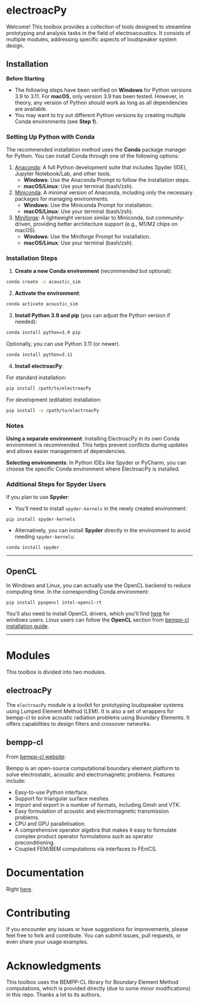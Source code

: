 # electroacPy

Welcome! This toolbox provides a collection of tools designed to streamline prototyping and analysis tasks in the field of electroacoustics. It consists of multiple modules, addressing specific aspects of loudspeaker system design.

## Installation
**Before Starting**
- The following steps have been verified on **Windows** for Python versions 3.9 to 3.11. For **macOS**, only version 3.9 has been tested. However, in theory, any version of Python should work as long as all dependencies are available.
- You may want to try out different Python versions by creating multiple Conda environments (see **Step 1**).

### Setting Up Python with Conda
The recommended installation method uses the **Conda** package manager for Python. You can install Conda through one of the following options:
1. [Anaconda](https://www.anaconda.com/download/): A full Python development suite that includes Spyder (IDE), Jupyter Notebook/Lab, and other tools.
    - **Windows**: Use the Anaconda Prompt to follow the installation steps.
    - **macOS/Linux**: Use your terminal (bash/zsh).
2. [Miniconda](https://docs.anaconda.com/free/miniconda/miniconda-install/): A minimal version of Anaconda, including only the necessary packages for managing environments.
    - **Windows**: Use the Miniconda Prompt for installation.
    - **macOS/Linux**: Use your terminal (bash/zsh).
3. [Miniforge](https://conda-forge.org/miniforge/): A lightweight version similar to Miniconda, but community-driven, providing better architecture support (e.g., M1/M2 chips on macOS).
    - **Windows**: Use the Miniforge Prompt for installation.
    - **macOS/Linux**: Use your terminal (bash/zsh).

### Installation Steps
1. **Create a new Conda environment** (recommended but optional):
```bash
conda create -n acoustic_sim
```

2. **Activate the environment**:
```bash
conda activate acoustic_sim
```

3. **Install Python 3.9 and pip** (you can adjust the Python version if needed):
```bash
conda install python=3.9 pip
```
Optionally, you can use Python 3.11 (or newer).
```bash
conda install python=3.11
```
4. **Install electroacPy**:

For standard installation:
```bash
pip install /path/to/electroacPy
```
For development (editable) installation:
```bash
pip install -e /path/to/electroacPy
```

### Notes
**Using a separate environment**:  Installing ElectroacPy in its own Conda environment is recommended. This helps prevent conflicts during updates and allows easier management of dependencies.

**Selecting environments**: In Python IDEs like Spyder or PyCharm, you can choose the specific Conda environment where ElectroacPy is installed.


### Additional Steps for Spyder Users
If you plan to use **Spyder**:
- You'll need to install `spyder-kernels` in the newly created environment:
```shell
pip install spyder-kernels
```
- Alternatively, you can install **Spyder** directly in the environment to avoid needing `spyder-kernels`:
```shell
conda install spyder
```

---

## OpenCL
In Windows and Linux, you can actually use the OpenCL backend to reduce computing time. In the corresponding Conda environment:
```shell
pip install pyopencl intel-opencl-rt
```
You'll also need to install OpenCL drivers, which you'll find [here](https://www.intel.com/content/www/us/en/developer/articles/technical/intel-cpu-runtime-for-opencl-applications-with-sycl-support.html) for windows users. Linux users can follow the **OpenCL** section from [bempp-cl installation guide](https://bempp.com/installation.html).

---

# Modules
This toolbox is divided into two modules.

## electroacPy

The `electroacPy` module is a toolkit for prototyping loudspeaker systems using Lumped Element Method (LEM). It is also a set of wrappers for bempp-cl to solve acoustic radiation problems using Boundary Elements. It offers capabilities to design filters and crossover networks.

## bempp-cl
From [bempp-cl website](https://bempp.com):

Bempp is an open-source computational boundary element platform to solve electrostatic, acoustic and electromagnetic problems. Features include:
- Easy-to-use Python interface.
- Support for triangular surface meshes.
- Import and export in a number of formats, including Gmsh and VTK.
- Easy formulation of acoustic and electromagnetic transmission problems.
- CPU and GPU parallelisation.
- A comprehensive operator algebra that makes it easy to formulate complex product operator formulations such as operator preconditioning.
- Coupled FEM/BEM computations via interfaces to FEniCS.

# Documentation

Right [here](https://electroacpy.readthedocs.io).

# Contributing

If you encounter any issues or have suggestions for improvements, please feel free to fork and contribute. You can submit issues, pull requests, or even share your usage examples.

# Acknowledgments

This toolbox uses the BEMPP-CL library for Boundary Element Method computations, which is provided directly (due to some minor modifications) in this repo. Thanks a lot to its authors.
